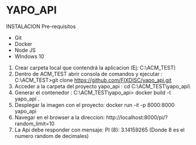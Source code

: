 # YAPO_API

INSTALACION
Pre-requisitos
- Git
- Docker
- Node JS
- WIndows 10

1. Crear carpeta local que contendrá la aplicacion (Ej: C:\ACM_TEST)
2. Dentro de ACM_TEST abrir consola de comandos y ejecutar :  
	C:\ACM_TEST>git clone https://github.com/FIXDISC/yapo_api.git
3. Acceder a la carpeta del proyecto yapo_api :
	cd C:\ACM_TEST\yapo_api\
4. Generar el contenedor :
	C:\ACM_TEST\yapo_api> docker build -t yapo_api .
5. Desplegar la imagen con el proyecto:
	docker run -it -p 8000:8000 yapo_api
6. Navegar en el browser a la direccion:
	http://localhost:8000/pi/?random_limit=10
7. La Api debe responder con mensaje: 
	PI (8): 3.14159265  (Donde 8 es el numero random de decimales) 